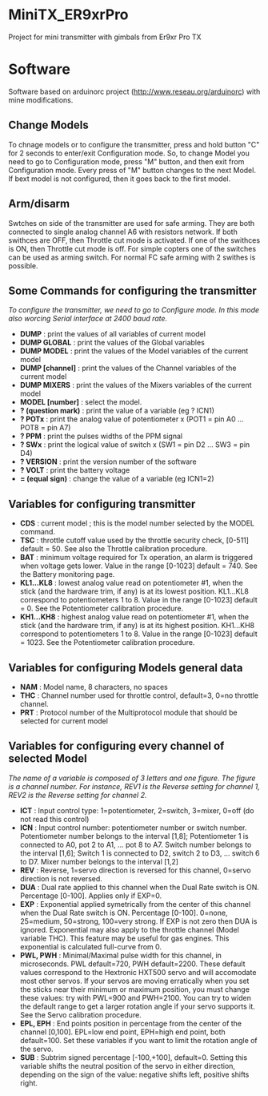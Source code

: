 # MiniTX_ER9xrPro
Project for mini transmitter with gimbals from Er9xr Pro TX
# Software
Software based on arduinorc project (http://www.reseau.org/arduinorc) with mine modifications.

## Change Models
To chnage models or to configure the transmitter, press and hold button "C" for 2 seconds to enter/exit Configuration mode.
So, to change Model you need to go to Configuration mode, press "M" button, and then exit from Configuration mode.
Every press of "M" button changes to the next Model. If bext model is not configured, then it goes back to the first model.

## Arm/disarm
Swtches on side of the transmitter are used for safe arming. They are both connected to single analog channel A6 with resistors network.
If both swithces are OFF, then Throttle cut mode is activated.
If one of the swithces is ON, then Throttle cut mode is off.
For simple copters one of the switches can be used as arming switch.
For normal FC safe arming with 2 swithes is possible.

## Some Commands for configuring the transmitter
*To configure the transmitter, we need to go to Configure mode. In this mode also worcing Serial interface at 2400 baud rate.*
- **DUMP** : print the values of all variables of current model
- **DUMP GLOBAL** : print the values of the Global variables
- **DUMP MODEL** : print the values of the Model variables of the current model
- **DUMP [channel]** : print the values of the Channel variables of the current model
- **DUMP MIXERS** : print the values of the Mixers variables of the current model
- **MODEL [number]** : select the model.
- **? (question mark)** : print the value of a variable (eg ? ICN1)
- **? POTx** : print the analog value of potentiometer x (POT1 = pin A0 ... POT8 = pin A7)
- **? PPM** : print the pulses widths of the PPM signal
- **? SWx** : print the logical value of switch x (SW1 = pin D2 ... SW3 = pin D4)
- **? VERSION** : print the version number of the software
- **? VOLT** : print the battery voltage
- **= (equal sign)** : change the value of a variable (eg ICN1=2)

## Variables for configuring transmitter
- **CDS** : current model ; this is the model number selected by the MODEL command.
- **TSC** : throttle cutoff value used by the throttle security check, [0-511] default = 50. See also the Throttle calibration procedure.
- **BAT** : minimum voltage required for Tx operation, an alarm is triggered when voltage gets lower. Value in the range [0-1023] default = 740. See the Battery monitoring page.
- **KL1...KL8** : lowest analog value read on potentiometer #1, when the stick (and the hardware trim, if any) is at its lowest position. KL1...KL8 correspond to potentiometers 1 to 8. Value in the range [0-1023] default = 0. See the Potentiometer calibration procedure.
- **KH1...KH8** : highest analog value read on potentiometer #1, when the stick (and the hardware trim, if any) is at its highest position. KH1...KH8 correspond to potentiometers 1 to 8. Value in the range [0-1023] default = 1023. See the Potentiometer calibration procedure.

## Variables for configuring Models general data
- **NAM** : Model name, 8 characters, no spaces
- **THC** : Channel number used for throttle control, default=3, 0=no throttle channel.
- **PRT** : Protocol number of the Multiprotocol module that should be selected for current model 

## Variables for configuring every channel of selected Model
*The name of a variable is composed of 3 letters and one figure. The figure is a channel number.
For instance, REV1 is the Reverse setting for channel 1, REV2 is the Reverse setting for channel 2.*
- **ICT** : Input control type: 1=potentiometer, 2=switch, 3=mixer, 0=off (do not read this control)
- **ICN** : Input control number: potentiometer number or switch number. Potentiometer number belongs to the interval [1,8]; Potentiometer 1 is connected to A0, pot 2 to A1, ... pot 8 to A7. Switch number belongs to the interval [1,6]; Switch 1 is connected to D2, switch 2 to D3, ... switch 6 to D7. Mixer number belongs to the interval [1,2]
- **REV** : Reverse, 1=servo direction is reversed for this channel, 0=servo direction is not reversed.
- **DUA** : Dual rate applied to this channel when the Dual Rate switch is ON. Percentage [0-100]. Applies only if EXP=0.
- **EXP** : Exponential applied symetrically from the center of this channel when the Dual Rate switch is ON. Percentage [0-100]. 0=none, 25=medium, 50=strong, 100=very strong. If EXP is not zero then DUA is ignored. Exponential may also apply to the throttle channel (Model variable THC). This feature may be useful for gas engines. This exponential is calculated full-curve from 0.
- **PWL, PWH** : Minimal/Maximal pulse width for this channel, in microseconds. PWL default=720, PWH default=2200. These default values correspond to the Hextronic HXT500 servo and will accomodate most other servos. If your servos are moving erratically when you set the sticks near their minimum or maximum position, you must change these values: try with PWL=900 and PWH=2100. You can try to widen the default range to get a larger rotation angle if your servo supports it. See the Servo calibration procedure.
- **EPL, EPH** : End points position in percentage from the center of the channel [0,100]. EPL=low end point, EPH=high end point, both default=100. Set these variables if you want to limit the rotation angle of the servo.
- **SUB** : Subtrim signed percentage [-100,+100], default=0. Setting this variable shifts the neutral position of the servo in either direction, depending on the sign of the value: negative shifts left, positive shifts right.

